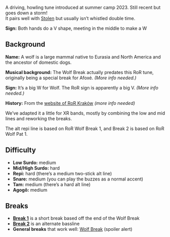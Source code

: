 A driving, howling tune introduced at summer camp 2023. Still recent but goes down a storm!  
It pairs well with [Stolen](/#/listen/Stolen) but usually isn’t whistled double time.

**Sign:** Both hands do a V shape, meeting in the middle to make a W


## Background

**Name:** A wolf is a large mammal native to Eurasia and North America and the ancestor of domestic dogs.

**Musical background:** The Wolf Break actually predates this RoR tune, originally being a special break for Afoxé. *(More info needed.)*

**Sign:** It’s a big W for Wolf. The RoR sign is apparently a big V. *(More info needed.)*

**History:** From the [website of RoR Kraków](https://sambaka.wordpress.com/rytmy/) *(more info needed)*

We’ve adapted it a little for XR bands, mostly by combining the low and mid lines and reworking the breaks.

The alt repi line is based on RoR Wolf Break 1, and Break 2 is based on RoR Wolf Pat 1.

## Difficulty

* **Low Surdo:** medium
* **Mid/High Surdo:** hard
* **Repi:** hard (there’s a medium two-stick alt line)
* **Snare:** medium (you can play the buzzes as a normal accent)
* **Tam:** medium (there’s a hard alt line)
* **Agogô:** medium

## Breaks

* [**Break 1**](/#/listen/Wolf/Break%201) is a short break based off the end of the Wolf Break
* [**Break 2**](/#/listen/Wolf/Break%202) is an alternate bassline
* **General breaks** that work well: [Wolf Break](/#/listen/More%20Breaks/Wolf%20Break) (spoiler alert)
